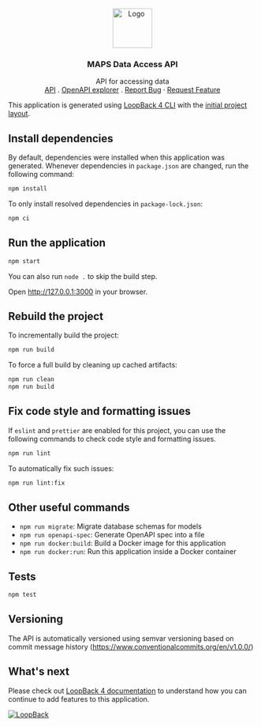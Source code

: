<!-- PROJECT LOGO -->
<br />
<p align="center">
  <a href="https://github.com/micronutrientsupport/glossary">
    <img src="https://avatars3.githubusercontent.com/u/59699004?s=400" alt="Logo" width="80" height="80">
  </a>

  <h3 align="center">MAPS Data Access API</h3>

  <p align="center">
    API for accessing data
    <br />
    <a href="https://api.micronutrient.support/">API</a>
    .
    <a href="https://api.micronutrient.support/explorer">OpenAPI explorer</a>
    .
    <a href="https://github.com/micronutrientsupport/api/issues">Report Bug</a>
    ·
    <a href="https://github.com/micronutrientsupport/api/issues">Request Feature</a>
  </p>
</p>


This application is generated using [LoopBack 4 CLI](https://loopback.io/doc/en/lb4/Command-line-interface.html) with the
[initial project layout](https://loopback.io/doc/en/lb4/Loopback-application-layout.html).

## Install dependencies

By default, dependencies were installed when this application was generated.
Whenever dependencies in `package.json` are changed, run the following command:

```sh
npm install
```

To only install resolved dependencies in `package-lock.json`:

```sh
npm ci
```

## Run the application

```sh
npm start
```

You can also run `node .` to skip the build step.

Open http://127.0.0.1:3000 in your browser.

## Rebuild the project

To incrementally build the project:

```sh
npm run build
```

To force a full build by cleaning up cached artifacts:

```sh
npm run clean
npm run build
```

## Fix code style and formatting issues

If `eslint` and `prettier` are enabled for this project, you can use the
following commands to check code style and formatting issues.

```sh
npm run lint
```

To automatically fix such issues:

```sh
npm run lint:fix
```

## Other useful commands

- `npm run migrate`: Migrate database schemas for models
- `npm run openapi-spec`: Generate OpenAPI spec into a file
- `npm run docker:build`: Build a Docker image for this application
- `npm run docker:run`: Run this application inside a Docker container

## Tests

```sh
npm test
```

## Versioning

The API is automatically versioned using semvar versioning based on commit message history (https://www.conventionalcommits.org/en/v1.0.0/)

## What's next

Please check out [LoopBack 4 documentation](https://loopback.io/doc/en/lb4/) to
understand how you can continue to add features to this application.

[![LoopBack](<https://github.com/strongloop/loopback-next/raw/master/docs/site/imgs/branding/Powered-by-LoopBack-Badge-(blue)-@2x.png>)](http://loopback.io/)
